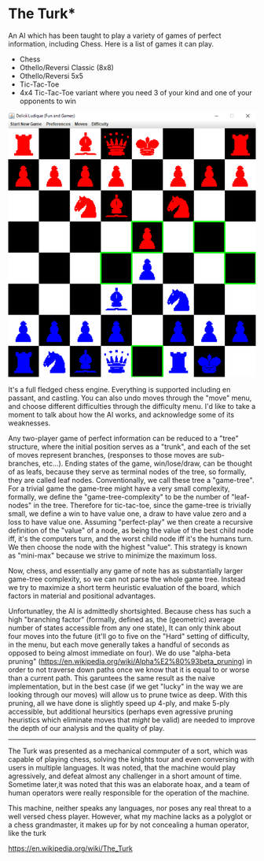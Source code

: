 # The Turk*

An AI which has been taught to play a variety of games of perfect information, including Chess. Here is a list of games it can play.

<ul>
<li>Chess</li>
<li>Othello/Reversi Classic (8x8)</li>
<li>Othello/Reversi 5x5</li>
<li>Tic-Tac-Toe</li>
<li>4x4 Tic-Tac-Toe variant where you need 3 of your kind and one of your opponents to win </li>
</ul>

![alt tag](https://github.com/rjhunjhunwala/AI/blob/master/Screenshot.gif)

It's a full fledged chess engine. Everything is supported including en passant, and castling. You can also undo moves through the "move" menu, and choose different difficulties through the difficulty menu. I'd like to take a moment to talk about how the AI works, and acknowledge some of its weaknesses.

Any two-player game of perfect information can be reduced to a "tree" structure, where the initial position serves as a "trunk", and each of the set of moves represent branches, (responses to those moves are sub-branches, etc...). Ending states of the game, win/lose/draw, can be thought of as leafs, because they serve as terminal nodes of the tree, so formally, they are called leaf nodes. Conventionally, we call these tree a "game-tree". For a trivial game the game-tree might have a very small complexity, formally, we define the "game-tree-complexity" to be the number of "leaf-nodes" in the tree. Therefore for tic-tac-toe, since the game-tree is trivially small, we define a win to have value one, a draw to have value zero and a loss to have value one. Assuming "perfect-play" we then create a recursive definition of the "value" of a node, as being the value of the best child node iff, it's the computers turn, and the worst child node iff it's the humans turn. We then choose the node with the highest "value". This strategy is known as "mini-max" because we strive to minimize the maximum loss. 

Now, chess, and essentially any game of note has as substantially larger game-tree complexity, so we can not parse the whole game tree. Instead we try to maximize a short term heuristic evaluation of the board, which factors in material and positional advantages.

Unfortunatley, the AI is admittedly shortsighted. Because chess has such a high "branching factor" (formally, defined as, the (geometric) average number of states accessible from any one state), It can only think about four moves into the future (it'll go to five on the "Hard" setting of difficulty, in the menu, but each move generally takes a handful of seconds as opposed to being almost immediate on four). We do use "alpha-beta pruning" (https://en.wikipedia.org/wiki/Alpha%E2%80%93beta_pruning) in order to not traverse down paths once we know that it is equal to or worse than a current path. This garuntees the same result as the naive implementation, but in the best case (if we get "lucky" in the way we are looking through our moves) will allow us to prune twice as deep. With this pruning, all we have done is slightly speed up 4-ply, and make 5-ply accessible, but additional heursitics (perhaps even agressive pruning heuristics which eliminate moves that *might* be valid) are needed to improve the depth of our analysis and the quality of play.


<hr/>

The Turk was presented as a mechanical commputer of a sort, which was capable of playing chess, solving the knights tour and even conversing with users in multiple languages. It was noted, that the machine would play agressively, and defeat almost any challenger in a short amount of time. Sometime later,it was noted that this was an elaborate hoax, and a team of human operators were really responsible for the operation of the machine. 

This machine, neither speaks any languages, nor poses any real threat to a well versed chess player. However, what my machine lacks as a polyglot or a chess grandmaster, it makes up for by not concealing a human operator, like the turk

https://en.wikipedia.org/wiki/The_Turk
